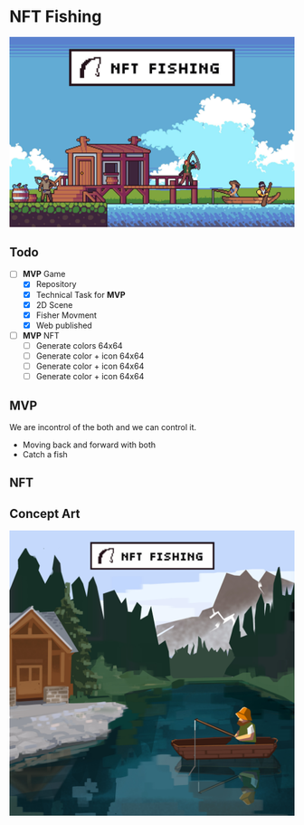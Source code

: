 # NFT Fishing 
![Game thumbnail](res/thumbnail.jpg)

## Todo

- [ ] **MVP** Game
	- [x] Repository
	- [x] Technical Task for **MVP**
	- [x] 2D Scene
	- [x] Fisher Movment
	- [x] Web published
- [ ] **MVP** NFT
    - [ ] Generate colors 64x64
    - [ ] Generate color + icon 64x64
    - [ ] Generate color + icon 64x64
    - [ ] Generate color + icon 64x64

## MVP 

We are incontrol of the both and we can control it. 

- Moving back and forward with both
- Catch a fish

## NFT 

## Concept Art

![Game thumbnail](res/conceptArt.jpg)


